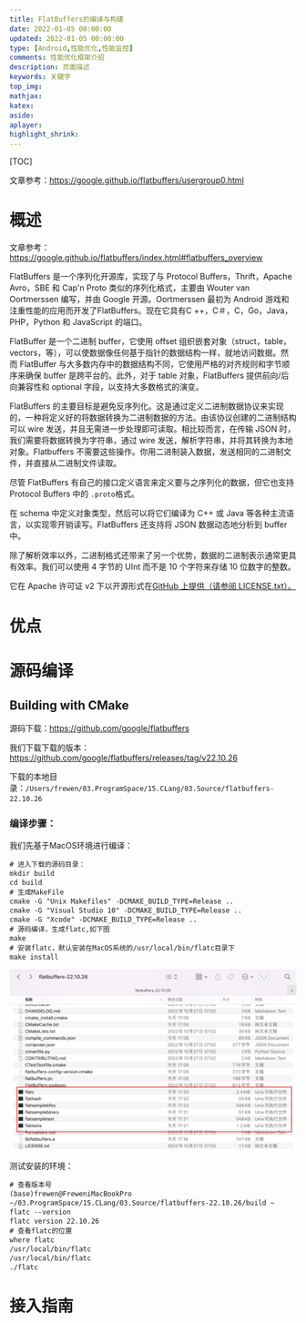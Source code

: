 ```yaml
---
title: FlatBuffers的编译与构建
date: 2022-01-05 00:00:00
updated: 2022-01-05 00:00:00
type: [Android,性能优化,性能监控]
comments: 性能优化框架介绍
description: 页面描述
keywords: 关键字
top_img:
mathjax:
katex:
aside:
aplayer:
highlight_shrink:
---
```


[TOC]

文章参考：https://google.github.io/flatbuffers/usergroup0.html

# 概述

文章参考：https://google.github.io/flatbuffers/index.html#flatbuffers_overview

FlatBuffers 是一个序列化开源库，实现了与 Protocol Buffers，Thrift，Apache Avro，SBE 和 Cap'n Proto 类似的序列化格式，主要由 Wouter van Oortmerssen 编写，并由 Google 开源。Oortmerssen 最初为 Android 游戏和注重性能的应用而开发了FlatBuffers。现在它具有C ++，C＃，C，Go，Java，PHP，Python 和 JavaScript 的端口。

FlatBuffer 是一个二进制 buffer，它使用 offset 组织嵌套对象（struct，table，vectors，等），可以使数据像任何基于指针的数据结构一样，就地访问数据。然而 FlatBuffer 与大多数内存中的数据结构不同，它使用严格的对齐规则和字节顺序来确保 buffer 是跨平台的。此外，对于 table 对象，FlatBuffers 提供前向/后向兼容性和 optional 字段，以支持大多数格式的演变。

FlatBuffers 的主要目标是避免反序列化。这是通过定义二进制数据协议来实现的，一种将定义好的将数据转换为二进制数据的方法。由该协议创建的二进制结构可以 wire 发送，并且无需进一步处理即可读取。相比较而言，在传输 JSON 时，我们需要将数据转换为字符串，通过 wire 发送，解析字符串，并将其转换为本地对象。Flatbuffers 不需要这些操作。你用二进制装入数据，发送相同的二进制文件，并直接从二进制文件读取。

尽管 FlatBuffers 有自己的接口定义语言来定义要与之序列化的数据，但它也支持 Protocol Buffers 中的 `.proto`格式。

在 schema 中定义对象类型，然后可以将它们编译为 C++ 或 Java 等各种主流语言，以实现零开销读写。FlatBuffers 还支持将 JSON 数据动态地分析到 buffer 中。

除了解析效率以外，二进制格式还带来了另一个优势，数据的二进制表示通常更具有效率。我们可以使用 4 字节的 UInt 而不是 10 个字符来存储 10 位数字的整数。

它在 Apache 许可证 v2 下以开源形式在[GitHub 上提供（请参阅 LICENSE.txt）。](http://github.com/google/flatbuffers)

# 优点



# 源码编译

## Building with CMake

源码下载：https://github.com/google/flatbuffers

我们下载下载的版本：https://github.com/google/flatbuffers/releases/tag/v22.10.26

下载的本地目录：`/Users/frewen/03.ProgramSpace/15.CLang/03.Source/flatbuffers-22.10.26`

### 编译步骤：

我们先基于MacOS环境进行编译：

```shell
# 进入下载的源码目录：
mkdir build 
cd build
# 生成MakeFile
cmake -G "Unix Makefiles" -DCMAKE_BUILD_TYPE=Release ..
cmake -G "Visual Studio 10" -DCMAKE_BUILD_TYPE=Release ..
cmake -G "Xcode" -DCMAKE_BUILD_TYPE=Release ..
# 源码编译，生成flatc,如下图
make
# 安装flatc，默认安装在MacOS系统的/usr/local/bin/flatc目录下
make install 

```



<img src="images/02.FlatBuffers%E7%9A%84%E7%BC%96%E8%AF%91%E4%B8%8E%E6%9E%84%E5%BB%BA/image-20221119172420860.png" alt="image-20221119172420860" style="zoom:50%;" />

测试安装的环境：

```shell
# 查看版本号
(base)frewen@FreweniMacBookPro ~/03.ProgramSpace/15.CLang/03.Source/flatbuffers-22.10.26/build ~ flatc --version
flatc version 22.10.26
# 查看flatc的位置
where flatc
/usr/local/bin/flatc
/usr/local/bin/flatc
./flatc
```



# 接入指南

